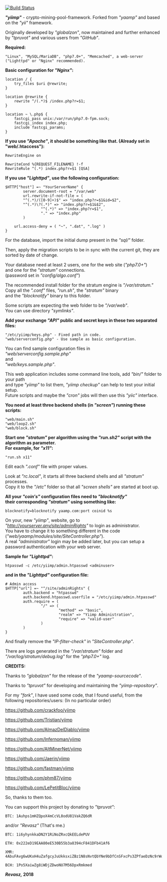 [![Build Status](https://travis-ci.org/Revasz/yiimp.svg?branch=AllBranchesMerged)](https://travis-ci.org/Revasz/yiimp)

***"yiimp"*** - crypto-mining-pool-framework.  Forked from *"yaamp"* and based on the *"yii"* framework.

Originally developed by *"globalzon"*, now maintained and further enhanced by *"tpruvot"* and various users from *"GitHub"*.

**Required:**

	"Linux", "MySQL/MariaDB", "php7.0+", "Memcached", a web-server ("Lighttpd" or "Nginx" recommended).

**Basic configuration for *"Nginx"*:**

	location / {
		try_files $uri @rewrite;
	}

	location @rewrite {
		rewrite ^/(.*)$ /index.php?r=$1;
	}

	location ~ \.php$ {
		fastcgi_pass unix:/var/run/php7.0-fpm.sock;
		fastcgi_index index.php;
		include fastcgi_params;
	}

**If you use *"Apache"*, it should be something like that. (Already set in "web/.htaccess"):**

	RewriteEngine on

	RewriteCond %{REQUEST_FILENAME} !-f
	RewriteRule ^(.*) index.php?r=$1 [QSA]

**If you use *"Lighttpd"*, use the following configuration:**

	$HTTP["host"] =~ "YourServerName" {
	        server.document-root = "/var/web"
	        url.rewrite-if-not-file = (
			"^(.*)/([0-9]+)$" => "index.php?r=$1&id=$2",
			"^(.*)\?(.*)" => "index.php?r=$1&$2",
	                "^(.*)" => "index.php?r=$1",
	                "." => "index.php"
	        )

		url.access-deny = ( "~", ".dat", ".log" )
	}

For the database, import the initial dump present in the *"sql/"* folder.

Then, apply the migration scripts to be in sync with the current git, they are sorted by date of change.

Your database need at least 2 users, one for the web site (*"php7.0+"*)\
and one for the *"stratum"* connections.\
(password set in *"config/algo.conf"*)

The recommended install folder for the stratum engine is *"/var/stratum."*\
Copy all the *".conf"* files, *"run.sh"*, the *"stratum"* binary\
and the *"blocknotify"* binary to this folder.

Some scripts are expecting the web folder to be *"/var/web"*.\
You can use directory *"symlinks"*.

**Add your exchange *"API"* public and secret keys in these two separated files:**

	"/etc/yiimp/keys.php" - Fixed path in code.
	"web/serverconfig.php" - Use sample as basic configuration.

You can find sample configuration files in\
*"web/serverconfig.sample.php"*\
and\
*"web/keys.sample.php"*.

This web application includes some command line tools, add *"bin/"* folder to your path\
and type *"yiimp"* to list them, *"yiimp checkup"* can help to test your initial setup.\
Future scripts and maybe the *"cron"* jobs will then use this *"yiic"* interface.

**You need at least three backend shells (in *"screen"*) running these scripts:**

	"web/main.sh"
	"web/loop2.sh"
	"web/block.sh"

**Start one *"stratum"* per algorithm using the *"run.sh2"* script with the algorithm as parameter.\
For example, for *"x11"*:**

	"run.sh x11"

Edit each *".conf"* file with proper values.

Look at *"rc.local"*, it starts all three backend shells and all *"stratum"* processes.\
Copy it to the *"/etc"* folder so that all *"screen shells"* are started at boot up.

**All your *"coin's"* configuration files need to *"blocknotify"*\
their corresponding *"stratum"* using something like:**

	blocknotify=blocknotify yaamp.com:port coinid %s

On your, new *"yiimp"*, website, go to *"http://yourserver.any/site/adminRights"* to login as administrator.\
You have to change it to something different in the code (*"web/yaamp/modules/site/SiteController.php"*).\
A real *"administrator"* login may be added later, but you can setup a password authentication with your web server.

**Sample for *"Lighttpd"*:**

	htpasswd -c /etc/yiimp/admin.htpasswd <adminuser>

**and in the *"Lighttpd"* configuration file:**

	# Admin access
	$HTTP["url"] =~ "^/site/adminRights" {
	        auth.backend = "htpasswd"
	        auth.backend.htpasswd.userfile = "/etc/yiimp/admin.htpasswd"
	        auth.require = (
	                "/" => (
	                        "method" => "basic",
	                        "realm" => "Yiimp Administration",
	                        "require" => "valid-user"
	                )
	        )
	}

And finally remove the *"IP-filter-check"* in *"SiteController.php"*.

There are logs generated in the *"/var/stratum"* folder and *"/var/log/stratum/debug.log"* for the *"php7.0+"* log.

**CREDITS:**

Thanks to *"globalzon"* for the release of the *"yaamp-sourcecode"*.

Thanks to *"tpruvot"* for developing and maintaining the *"yiimp-repository"*.

For my *"fork"*, I have used some code, that I found useful, from the following repositories/users:
(In no particular order)
	
https://github.com/crackfoo/yiimp
		
https://github.com/Tristian/yiimp
		
https://github.com/AlmazDelDiablo/yiimp
		
https://github.com/Infernoman/yiimp
		
https://github.com/AltMinerNet/yiimp
		
https://github.com/Jaerin/yiimp
		
https://github.com/fastman/yiimp
		
https://github.com/phm87/yiimp
		
https://github.com/LePetitBloc/yiimp
		
So, thanks to them too.

You can support this project by donating to *"tpruvot"*:

	BTC: 1Auhps1mHZQpoX4mCcVL8odU81VakZQ6dR
	
and/or *"Revasz"* (That's me.)

	BTC: 1i6yhynkkaDN2Y1RiNoZRxcQkEELdePUV
 
	ETH: 0x222eD19EAA80eE530B55b3a8394cF841DFb41Af6

	XMR: 4AbuFAvg6wUKxH4uZafgcyJuUkksxiZBz1N8sNvtQbYNe9bDfCnSFxcPs3ZPfaeDzNc9rWorxw4piBvEpuKvWL8dPSJxcPu

	BCH: 1Po5XaiwZg8iWDjZDwoNU7M56DpxRmkmed

***Revasz,* 2018**
